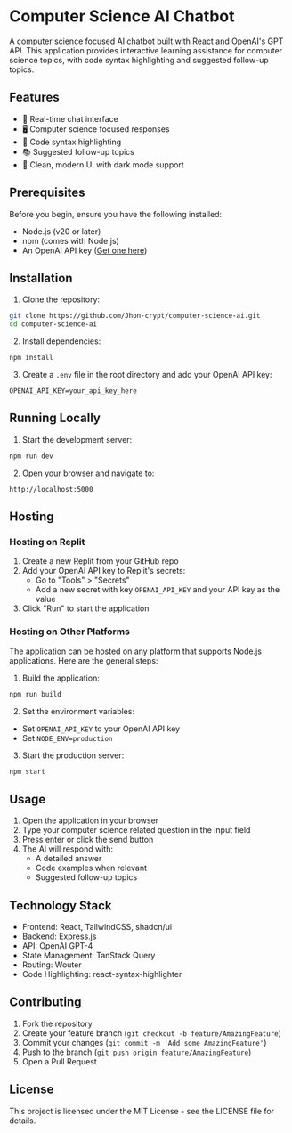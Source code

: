 # Computer Science AI Chatbot

A computer science focused AI chatbot built with React and OpenAI's GPT API. This application provides interactive learning assistance for computer science topics, with code syntax highlighting and suggested follow-up topics.

## Features

- 💬 Real-time chat interface
- 🖥️ Computer science focused responses
- 📝 Code syntax highlighting
- 📚 Suggested follow-up topics
- 🎨 Clean, modern UI with dark mode support

## Prerequisites

Before you begin, ensure you have the following installed:
- Node.js (v20 or later)
- npm (comes with Node.js)
- An OpenAI API key ([Get one here](https://platform.openai.com/account/api-keys))

## Installation

1. Clone the repository:
```bash
git clone https://github.com/Jhon-crypt/computer-science-ai.git
cd computer-science-ai
```

2. Install dependencies:
```bash
npm install
```

3. Create a `.env` file in the root directory and add your OpenAI API key:
```env
OPENAI_API_KEY=your_api_key_here
```

## Running Locally

1. Start the development server:
```bash
npm run dev
```

2. Open your browser and navigate to:
```
http://localhost:5000
```

## Hosting

### Hosting on Replit

1. Create a new Replit from your GitHub repo
2. Add your OpenAI API key to Replit's secrets:
   - Go to "Tools" > "Secrets"
   - Add a new secret with key `OPENAI_API_KEY` and your API key as the value
3. Click "Run" to start the application

### Hosting on Other Platforms

The application can be hosted on any platform that supports Node.js applications. Here are the general steps:

1. Build the application:
```bash
npm run build
```

2. Set the environment variables:
- Set `OPENAI_API_KEY` to your OpenAI API key
- Set `NODE_ENV=production`

3. Start the production server:
```bash
npm start
```

## Usage

1. Open the application in your browser
2. Type your computer science related question in the input field
3. Press enter or click the send button
4. The AI will respond with:
   - A detailed answer
   - Code examples when relevant
   - Suggested follow-up topics

## Technology Stack

- Frontend: React, TailwindCSS, shadcn/ui
- Backend: Express.js
- API: OpenAI GPT-4
- State Management: TanStack Query
- Routing: Wouter
- Code Highlighting: react-syntax-highlighter

## Contributing

1. Fork the repository
2. Create your feature branch (`git checkout -b feature/AmazingFeature`)
3. Commit your changes (`git commit -m 'Add some AmazingFeature'`)
4. Push to the branch (`git push origin feature/AmazingFeature`)
5. Open a Pull Request

## License

This project is licensed under the MIT License - see the LICENSE file for details.